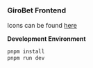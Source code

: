 ### GiroBet Frontend

Icons can be found [here](https://icones.js.org/)

**Development Environment**

```bash
pnpm install
pnpm run dev
```
